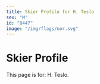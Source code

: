 ```yaml
---
title: Skier Profile for H. Teslo
sex: "M"
id: "8447"
image: "/img/flags/nor.svg" 
---
```


# Skier Profile

This page is for: H. Teslo.
    